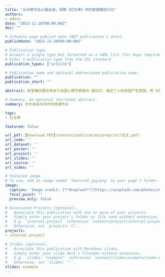 ```yaml
---
title: "从玛蒂尔达小姐出发，观察《红与黑》中的欲望模仿行为"
authors:
- admin
date: "2023-11-20T00:00:00Z"
doi: ""

# Schedule page publish date (NOT publication's date).
publishDate: "2023-12-20T00:00:00Z"

# Publication type.
# Accepts a single type but formatted as a YAML list (for Hugo requirements).
# Enter a publication type from the CSL standard.
publication_types: ["article"]

# Publication name and optional abbreviated publication name.
publication: ""
publication_short: ""

abstract: 欲望模仿理论来自于法国心理学家勒内·基拉尔，阐述了人的欲望产生原因。而《红与黑》讲的是一个充满着野心和欲望的故事，这让欲望模仿行为十分频繁地出现在了近乎每一个角色身上。而玛蒂尔达小姐又是他们之中格外突出的那一个，她近乎于病态的行为实在是一个值得分析的角度。但是许多读者都会简单将其行为简单归类于对于连的爱慕。玛蒂尔达小姐的行为动机绝不只是单纯的爱情，而她一厢情愿的付出也不是为了他人。她恰恰是为了她自己。本文将会以欲望模仿理论作为中心，分析玛蒂尔达小姐对于连的感情为什么不只是爱情，以及玛蒂尔达小姐和书中其他人物的欲望模仿行为。

# Summary. An optional shortened abstract.
summary: 中文阅读与写作的结课作业

tags:
- 红与黑

featured: false

url_pdf: [Download PDF](content/publication/preprint/论文.pdf)
url_code: ''
url_dataset: ''
url_poster: ''
url_project: ''
url_slides: ''
url_source: ''
url_video: ''

# Featured image
# To use, add an image named `featured.jpg/png` to your page's folder. 
image:
  caption: 'Image credit: [**Unsplash**](https://unsplash.com/photos/s9CC2SKySJM)'
  focal_point: ""
  preview_only: false

# Associated Projects (optional).
#   Associate this publication with one or more of your projects.
#   Simply enter your project's folder or file name without extension.
#   E.g. `internal-project` references `content/project/internal-project/index.md`.
#   Otherwise, set `projects: []`.
projects:
- internal-project

# Slides (optional).
#   Associate this publication with Markdown slides.
#   Simply enter your slide deck's filename without extension.
#   E.g. `slides: "example"` references `content/slides/example/index.md`.
#   Otherwise, set `slides: ""`.
slides: example
---
```



